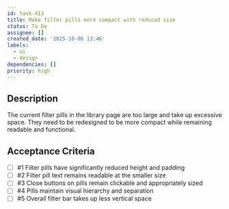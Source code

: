 ```yaml
---
id: task-413
title: Make filter pills more compact with reduced size
status: To Do
assignee: []
created_date: '2025-10-06 13:46'
labels:
  - ui
  - design
dependencies: []
priority: high
---
```


## Description

<!-- SECTION:DESCRIPTION:BEGIN -->
The current filter pills in the library page are too large and take up excessive space. They need to be redesigned to be more compact while remaining readable and functional.
<!-- SECTION:DESCRIPTION:END -->

## Acceptance Criteria
<!-- AC:BEGIN -->
- [ ] #1 Filter pills have significantly reduced height and padding
- [ ] #2 Filter pill text remains readable at the smaller size
- [ ] #3 Close buttons on pills remain clickable and appropriately sized
- [ ] #4 Pills maintain visual hierarchy and separation
- [ ] #5 Overall filter bar takes up less vertical space
<!-- AC:END -->
